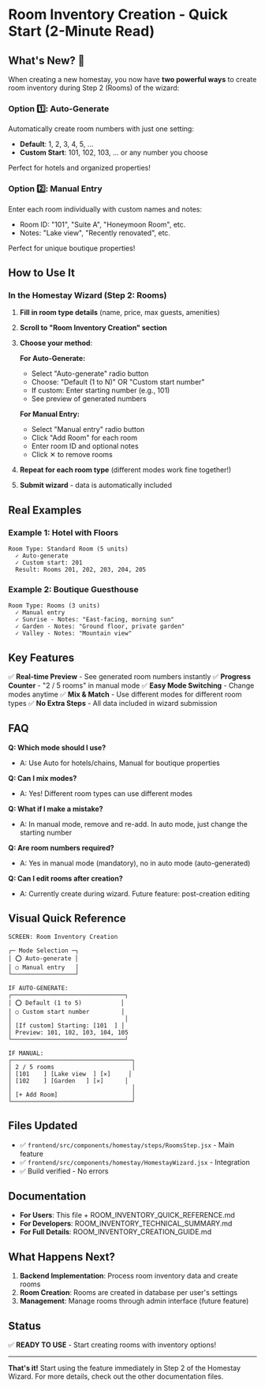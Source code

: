 # Room Inventory Creation - Quick Start (2-Minute Read)

## What's New? 🎉

When creating a new homestay, you now have **two powerful ways** to create room inventory during Step 2 (Rooms) of the wizard:

### Option 1️⃣: Auto-Generate
Automatically create room numbers with just one setting:
- **Default**: 1, 2, 3, 4, 5, ...
- **Custom Start**: 101, 102, 103, ... or any number you choose

Perfect for hotels and organized properties!

### Option 2️⃣: Manual Entry
Enter each room individually with custom names and notes:
- Room ID: "101", "Suite A", "Honeymoon Room", etc.
- Notes: "Lake view", "Recently renovated", etc.

Perfect for unique boutique properties!

## How to Use It

### In the Homestay Wizard (Step 2: Rooms)

1. **Fill in room type details** (name, price, max guests, amenities)

2. **Scroll to "Room Inventory Creation" section**

3. **Choose your method**:

   **For Auto-Generate:**
   - Select "Auto-generate" radio button
   - Choose: "Default (1 to N)" OR "Custom start number"
   - If custom: Enter starting number (e.g., 101)
   - See preview of generated numbers
   
   **For Manual Entry:**
   - Select "Manual entry" radio button
   - Click "Add Room" for each room
   - Enter room ID and optional notes
   - Click ✕ to remove rooms

4. **Repeat for each room type** (different modes work fine together!)

5. **Submit wizard** - data is automatically included

## Real Examples

### Example 1: Hotel with Floors
```
Room Type: Standard Room (5 units)
  ✓ Auto-generate
  ✓ Custom start: 201
  Result: Rooms 201, 202, 203, 204, 205
```

### Example 2: Boutique Guesthouse
```
Room Type: Rooms (3 units)
  ✓ Manual entry
  ✓ Sunrise - Notes: "East-facing, morning sun"
  ✓ Garden - Notes: "Ground floor, private garden"
  ✓ Valley - Notes: "Mountain view"
```

## Key Features

✅ **Real-time Preview** - See generated room numbers instantly
✅ **Progress Counter** - "2 / 5 rooms" in manual mode
✅ **Easy Mode Switching** - Change modes anytime
✅ **Mix & Match** - Use different modes for different room types
✅ **No Extra Steps** - All data included in wizard submission

## FAQ

**Q: Which mode should I use?**
- A: Use Auto for hotels/chains, Manual for boutique properties

**Q: Can I mix modes?**
- A: Yes! Different room types can use different modes

**Q: What if I make a mistake?**
- A: In manual mode, remove and re-add. In auto mode, just change the starting number

**Q: Are room numbers required?**
- A: Yes in manual mode (mandatory), no in auto mode (auto-generated)

**Q: Can I edit rooms after creation?**
- A: Currently create during wizard. Future feature: post-creation editing

## Visual Quick Reference

```
SCREEN: Room Inventory Creation

┌─ Mode Selection ─┐
│ ⭕ Auto-generate │
│ ○ Manual entry   │
└──────────────────┘

IF AUTO-GENERATE:
┌────────────────────────────────┐
│ ⭕ Default (1 to 5)           │
│ ○ Custom start number         │
│                                │
│ [If custom] Starting: [101  ] │
│ Preview: 101, 102, 103, 104, 105
└────────────────────────────────┘

IF MANUAL:
┌──────────────────────────────────┐
│ 2 / 5 rooms                      │
│ [101    ] [Lake view  ] [✕]     │
│ [102    ] [Garden   ] [✕]      │
│                                  │
│ [+ Add Room]                     │
└──────────────────────────────────┘
```

## Files Updated

- ✅ `frontend/src/components/homestay/steps/RoomsStep.jsx` - Main feature
- ✅ `frontend/src/components/homestay/HomestayWizard.jsx` - Integration
- ✅ Build verified - No errors

## Documentation

- **For Users**: This file + ROOM_INVENTORY_QUICK_REFERENCE.md
- **For Developers**: ROOM_INVENTORY_TECHNICAL_SUMMARY.md
- **For Full Details**: ROOM_INVENTORY_CREATION_GUIDE.md

## What Happens Next?

1. **Backend Implementation**: Process room inventory data and create rooms
2. **Room Creation**: Rooms are created in database per user's settings
3. **Management**: Manage rooms through admin interface (future feature)

## Status

✅ **READY TO USE** - Start creating rooms with inventory options!

---

**That's it!** Start using the feature immediately in Step 2 of the Homestay Wizard. For more details, check out the other documentation files.